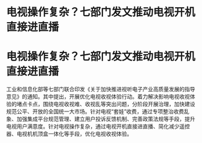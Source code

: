 # 电视操作复杂？七部门发文推动电视开机直接进直播

# 电视操作复杂？七部门发文推动电视开机直接进直播

工业和信息化部等七部门联合印发《关于加快推进视听电子产业高质量发展的指导意见》的通知。其中提出，开展优化电视收视体验行动。着力解决影响电视收视体验的堵点卡点，围绕电视收视难、收视乱等突出问题，分阶段开展治理，加快建设规范公平、开放的全国统一大市场。针对电视“套娃”收费，通过专项整治收费乱象、加强集成平台规范管理、建立用户投诉反馈机制、完善政策法规等手段，提升电视用户满意度。针对电视操作复杂，通过电视开机直接进直播、简化减少遥控器、电视机机顶盒一体化等手段，优化电视收视体验。

